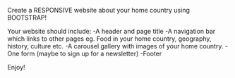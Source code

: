 Create a RESPONSIVE website about your home country using BOOTSTRAP! 

Your website should include: 
-A header and page title 
-A navigation bar which links to other pages eg. Food in your home country, geography, history, culture etc.
-A carousel gallery with images of your home country. 
-One form (maybe to sign up for a newsletter)
-Footer 

Enjoy!